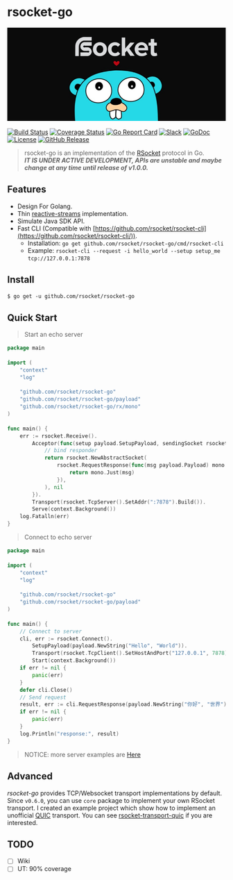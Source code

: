 # rsocket-go
![logo](./logo.jpg)

[![Build Status](https://travis-ci.com/rsocket/rsocket-go.svg?branch=master)](https://travis-ci.com/rsocket/rsocket-go)
[![Coverage Status](https://coveralls.io/repos/github/rsocket/rsocket-go/badge.svg?branch=master)](https://coveralls.io/github/rsocket/rsocket-go?branch=master)
[![Go Report Card](https://goreportcard.com/badge/github.com/rsocket/rsocket-go)](https://goreportcard.com/report/github.com/rsocket/rsocket-go)
[![Slack](https://img.shields.io/badge/slack-rsocket--go-blue.svg)](https://rsocket.slack.com/messages/C9VGZ5MV3)
[![GoDoc](https://godoc.org/github.com/rsocket/rsocket-go?status.svg)](https://godoc.org/github.com/rsocket/rsocket-go)
[![License](https://img.shields.io/github/license/rsocket/rsocket-go.svg)](https://github.com/rsocket/rsocket-go/blob/master/LICENSE)
[![GitHub Release](https://img.shields.io/github/release-pre/rsocket/rsocket-go.svg)](https://github.com/rsocket/rsocket-go/releases)

> rsocket-go is an implementation of the [RSocket](http://rsocket.io/) protocol in Go.
<br>***IT IS UNDER ACTIVE DEVELOPMENT, APIs are unstable and maybe change at any time until release of v1.0.0.***

## Features
 - Design For Golang.
 - Thin [reactive-streams](http://www.reactive-streams.org/) implementation.
 - Simulate Java SDK API.
 - Fast CLI (Compatible with [https://github.com/rsocket/rsocket-cli](https://github.com/rsocket/rsocket-cli/)).
   - Installation: `go get github.com/rsocket/rsocket-go/cmd/rsocket-cli`
   - Example: `rsocket-cli --request -i hello_world --setup setup_me tcp://127.0.0.1:7878`

## Install

```shell
$ go get -u github.com/rsocket/rsocket-go
```

## Quick Start

> Start an echo server

```go
package main

import (
	"context"
	"log"

	"github.com/rsocket/rsocket-go"
	"github.com/rsocket/rsocket-go/payload"
	"github.com/rsocket/rsocket-go/rx/mono"
)

func main() {
	err := rsocket.Receive().
		Acceptor(func(setup payload.SetupPayload, sendingSocket rsocket.CloseableRSocket) (rsocket.RSocket, error) {
			// bind responder
			return rsocket.NewAbstractSocket(
				rsocket.RequestResponse(func(msg payload.Payload) mono.Mono {
					return mono.Just(msg)
				}),
			), nil
		}).
		Transport(rsocket.TcpServer().SetAddr(":7878").Build()).
		Serve(context.Background())
	log.Fatalln(err)
}

```

> Connect to echo server

```go
package main

import (
	"context"
	"log"

	"github.com/rsocket/rsocket-go"
	"github.com/rsocket/rsocket-go/payload"
)

func main() {
	// Connect to server
	cli, err := rsocket.Connect().
		SetupPayload(payload.NewString("Hello", "World")).
		Transport(rsocket.TcpClient().SetHostAndPort("127.0.0.1", 7878).Build()).
		Start(context.Background())
	if err != nil {
		panic(err)
	}
	defer cli.Close()
	// Send request
	result, err := cli.RequestResponse(payload.NewString("你好", "世界")).Block(context.Background())
	if err != nil {
		panic(err)
	}
	log.Println("response:", result)
}
```

> NOTICE: more server examples are [Here](examples/echo/echo.go)

## Advanced

*rsocket-go* provides TCP/Websocket transport implementations by default. Since `v0.6.0`, you can use `core` package to implement your own RSocket transport.
I created an example project which show how to implement an unofficial [QUIC](https://en.wikipedia.org/wiki/QUIC) transport.
You can see [rsocket-transport-quic](https://github.com/jjeffcaii/rsocket-transport-quic) if you are interested.

## TODO

- [ ] Wiki
- [ ] UT: 90% coverage
